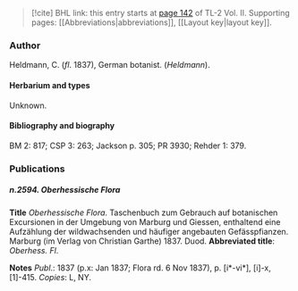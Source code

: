 > [!cite] BHL link: this entry starts at [page 142](https://www.biodiversitylibrary.org/item/103253#page/168/mode/1up) of TL-2 Vol. II.
> Supporting pages: [[Abbreviations|abbreviations]], [[Layout key|layout key]].

### Author

Heldmann, C. (*fl*. 1837), German botanist. (*Heldmann*).

#### Herbarium and types

Unknown.

#### Bibliography and biography

BM 2: 817; CSP 3: 263; Jackson p. 305; PR 3930; Rehder 1: 379.

### Publications

##### n.2594. Oberhessische Flora

**Title**
*Oberhessische Flora*. Taschenbuch zum Gebrauch auf botanischen Excursionen in der Umgebung von Marburg und Giessen, enthaltend eine Aufzählung der wildwachsenden und häufiger angebauten Gefässpfianzen. Marburg (im Verlag von Christian Garthe) 1837. Duod.
**Abbreviated title**: *Oberhess. Fl*.

**Notes**
*Publ*.: 1837 (p.x: Jan 1837; Flora rd. 6 Nov 1837), p. \[i\*-vi\*\], \[i\]-x, \[1\]-415. *Copies*: L, NY.

